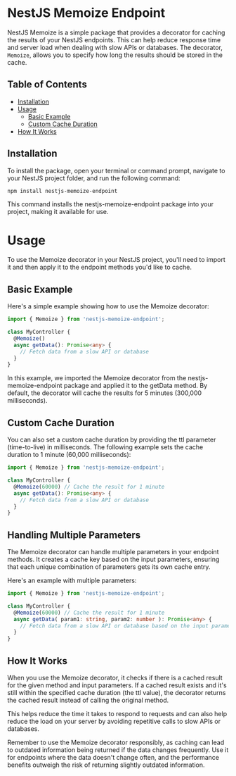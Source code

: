 # NestJS Memoize Endpoint

NestJS Memoize is a simple package that provides a decorator for caching the results of your NestJS endpoints. This can help reduce response time and server load when dealing with slow APIs or databases. The
decorator, `Memoize`, allows you to specify how long the results should be stored in the cache.

## Table of Contents

- [Installation](#installation)
- [Usage](#usage)
    - [Basic Example](#basic-example)
    - [Custom Cache Duration](#custom-cache-duration)
- [How It Works](#how-it-works)

## Installation

To install the package, open your terminal or command prompt, navigate to your NestJS project folder, and run the following command:

```bash
npm install nestjs-memoize-endpoint
```

This command installs the nestjs-memoize-endpoint package into your project, making it available for use.

# Usage

To use the Memoize decorator in your NestJS project, you'll need to import it and then apply it to the endpoint methods you'd like to cache.

## Basic Example

Here's a simple example showing how to use the Memoize decorator:

````typescript
import { Memoize } from 'nestjs-memoize-endpoint';

class MyController {
  @Memoize()
  async getData(): Promise<any> {
    // Fetch data from a slow API or database
  }
}

````

In this example, we imported the Memoize decorator from the nestjs-memoize-endpoint package and applied it to the getData method. By default, the decorator will cache the results for 5 minutes (300,000 milliseconds).

## Custom Cache Duration

You can also set a custom cache duration by providing the ttl parameter (time-to-live) in milliseconds. The following example sets the cache duration to 1 minute (60,000 milliseconds):

```typescript
import { Memoize } from 'nestjs-memoize-endpoint';

class MyController {
  @Memoize(60000) // Cache the result for 1 minute
  async getData(): Promise<any> {
    // Fetch data from a slow API or database
  }
}

```

## Handling Multiple Parameters

The Memoize decorator can handle multiple parameters in your endpoint methods. It creates a cache key based on the input parameters, ensuring that each unique combination of parameters gets its own cache entry.

Here's an example with multiple parameters:

````typescript
import { Memoize } from 'nestjs-memoize-endpoint';

class MyController {
  @Memoize(60000) // Cache the result for 1 minute
  async getData( param1: string, param2: number ): Promise<any> {
    // Fetch data from a slow API or database based on the input parameters
  }
}

````

## How It Works

When you use the Memoize decorator, it checks if there is a cached result for the given method and input parameters. If a cached result exists and it's still within the specified cache duration (the ttl value), the
decorator returns the cached result instead of calling the original method.

This helps reduce the time it takes to respond to requests and can also help reduce the load on your server by avoiding repetitive calls to slow APIs or databases.

Remember to use the Memoize decorator responsibly, as caching can lead to outdated information being returned if the data changes frequently. Use it for endpoints where the data doesn't change often, and the performance
benefits outweigh the risk of returning slightly outdated information.
